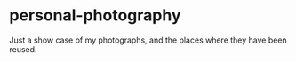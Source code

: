 # personal-photography
Just a show case of my photographs, and the places where they have been reused. 
